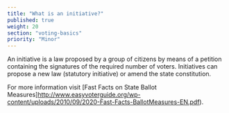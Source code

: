 ```yaml
---
title: "What is an initiative?"
published: true
weight: 20
section: "voting-basics"
priority: "Minor"
---
```


An initiative is a law proposed by a group of citizens by means of a petition containing the signatures of the required number of voters. Initiatives can propose a new law (statutory initiative) or amend the state constitution.

For more information visit [Fast Facts on State Ballot Measures]http://www.easyvoterguide.org/wp-content/uploads/2010/09/2020-Fast-Facts-BallotMeasures-EN.pdf). 
